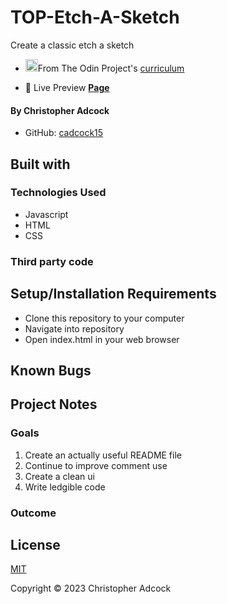 # TOP-Etch-A-Sketch

Create a classic etch a sketch

* <img src="https://www.theodinproject.com/assets/icons/odin-icon-b5b31c073f7417a257003166c98cc23743654715305910c068b93a3bf4d3065d.svg" width="20" height="20">From The Odin Project's [curriculum](https://www.theodinproject.com/)

* :link: Live Preview [**Page**](https://cadcock15.github.io/TOP-Etch-A-Sketch)

#### By **Christopher Adcock**
* GitHub: [cadcock15](https://github.com/cadcock15)

## Built with

### Technologies Used

* Javascript
* HTML
* CSS

### Third party code

## Setup/Installation Requirements

* Clone this repository to your computer
* Navigate into repository
* Open index.html in your web browser

## Known Bugs

## Project Notes

### Goals

1. Create an actually useful README file
2. Continue to improve comment use
3. Create a clean ui
4. Write ledgible code

### Outcome

## License

[MIT](LICENSE.txt)

Copyright :copyright: 2023 Christopher Adcock